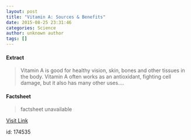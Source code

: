 ```yaml
---
layout: post
title: "Vitamin A: Sources & Benefits"
date: 2015-08-25 23:31:46
categories: Science
author: unknown author
tags: []
---
```



#### Extract
>Vitamin A is good for healthy vision, skin, bones and other tissues in the body. Vitamin A often works as an antioxidant, fighting cell damage, but it also has many other uses....

#### Factsheet
>factsheet unavailable

[Visit Link](http://www.livescience.com/51975-vitamin-a.html)

id:  174535
